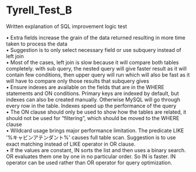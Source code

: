 # Tyrell_Test_B
Written explanation of SQL improvement logic test

•	Extra fields increase the grain of the data returned resulting in more time taken to process the data  
•	Suggestion is to only select necessary field or use subquery instead of left join  
•	Most of the cases, left join is slow because it will compare both tables completely. with sub query, the nested query will give faster result as it will contain few conditions, then upper query will run which will also be fast as it will have to compare only those results that subquery gives  
•	Ensure indexes are available on the fields that are in the WHERE statements and ON conditions. Primary keys are indexed by default, but indexes can also be created manually. Otherwise MySQL will go through every row in the table. Indexes speed up the performance of the query  
•	The ON clause should only be used to show how the tables are related, it should not be used for “filtering”, which should be moved to the WHERE clause  
•	Wildcard usage brings major performance limitation. The predicate LIKE '%キャビンアテンダント%' causes full table scan. Suggestion is to use exact matching instead of LIKE operator in OR clause.  
•	If the values are constant, IN sorts the list and then uses a binary search. OR evaluates them one by one in no particular order. So IN is faster. IN operator can be used rather than OR operator for query optimization. 
